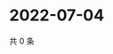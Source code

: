 # 2022-07-04

共 0 条

<!-- BEGIN WEIBO -->
<!-- 最后更新时间 Mon Jul 04 2022 20:09:37 GMT+0800 (China Standard Time) -->

<!-- END WEIBO -->
